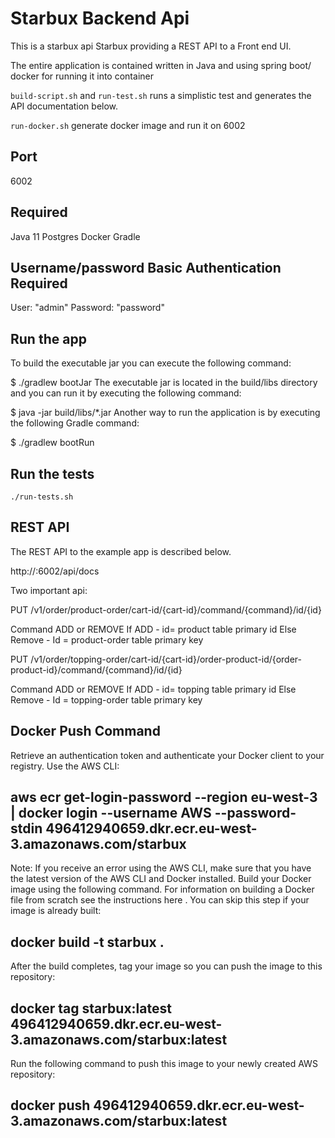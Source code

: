 # Starbux Backend Api

This is a starbux api Starbux providing a REST API to a Front end UI.

The entire application is contained written in Java and using spring boot/ docker for running it into container

`build-script.sh` and `run-test.sh` runs a simplistic test and generates the API
documentation below.

`run-docker.sh` generate docker image and run it on 6002
## Port

6002

## Required

Java 11
Postgres
Docker
Gradle

## Username/password Basic Authentication Required

User: "admin" 
Password: "password"

## Run the app

 To build the executable jar you can execute the following command:

$ ./gradlew bootJar
The executable jar is located in the build/libs directory and you can run it by executing the following command:

$ java -jar build/libs/*.jar
Another way to run the application is by executing the following Gradle command:

$ ./gradlew bootRun

## Run the tests

    ./run-tests.sh

## REST API

The REST API to the example app is described below.

http://<ip-address>:6002/api/docs
 
Two important api:

PUT
/v1/order/product-order/cart-id/{cart-id}/command/{command}/id/{id}

Command ADD or REMOVE
If ADD -  id= product table primary id
Else Remove - Id = product-order table primary key

PUT
/v1/order/topping-order/cart-id/{cart-id}/order-product-id/{order-product-id}/command/{command}/id/{id}

Command ADD or REMOVE
If ADD -  id= topping table primary id
Else Remove - Id = topping-order table primary key

## Docker Push Command 

Retrieve an authentication token and authenticate your Docker client to your registry.
Use the AWS CLI:
## aws ecr get-login-password --region eu-west-3 | docker login --username AWS --password-stdin 496412940659.dkr.ecr.eu-west-3.amazonaws.com/starbux

Note: If you receive an error using the AWS CLI, make sure that you have the latest version of the AWS CLI and Docker installed.
Build your Docker image using the following command. For information on building a Docker file from scratch see the instructions here . You can skip this step if your image is already built:
## docker build -t starbux .

After the build completes, tag your image so you can push the image to this repository:
## docker tag starbux:latest 496412940659.dkr.ecr.eu-west-3.amazonaws.com/starbux:latest

Run the following command to push this image to your newly created AWS repository:
## docker push 496412940659.dkr.ecr.eu-west-3.amazonaws.com/starbux:latest


